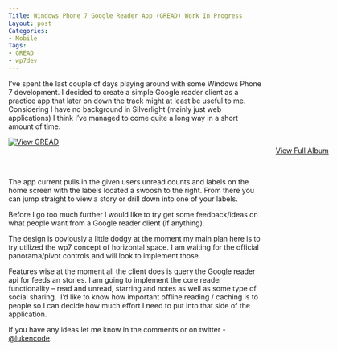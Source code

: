 ```yaml
---
Title: Windows Phone 7 Google Reader App (GREAD) Work In Progress
Layout: post
Categories:
- Mobile
Tags:
- GREAD
- wp7dev
---
```


<p>I’ve spent the last couple of days playing around with some Windows Phone 7 development. I decided to create a simple Google reader client as a practice app that later on down the track might at least be useful to me. Considering I have no background in Silverlight (mainly just web applications) I think I’ve managed to come quite a long way in a short amount of time. </p>  <div style="padding-bottom: 0px; margin: 0px auto; padding-left: 0px; width: 637px; padding-right: 0px; display: block; float: none; padding-top: 0px" id="scid:66721397-FF69-4ca6-AEC4-17E6B3208830:8f284cef-2448-4db0-8757-dcac1fb8328a" class="wlWriterEditableSmartContent"><a style="border:0px" href="http://cid-f01a240b2645ac50.skydrive.live.com/redir.aspx?page=browse&amp;resid=F01A240B2645AC50!106&amp;type=5"><img style="border:0px" alt="View GREAD" src="http://lukencode.com/wp-content/uploads/2010/07/InlineRepresentationd420332b7adc45dda78014e8c8d29201.jpg" /></a><div style="width:637px;text-align:right;" ><a href="http://cid-f01a240b2645ac50.skydrive.live.com/redir.aspx?page=browse&amp;resid=F01A240B2645AC50!106&amp;type=5">View Full Album</a></div></div>  <p>&#160;</p>  <p>The app current pulls in the given users unread counts and labels on the home screen with the labels located a swoosh to the right. From there you can jump straight to view a story or drill down into one of your labels.</p>  <p>Before I go too much further I would like to try get some feedback/ideas on what people want from a Google reader client (if anything). </p>  <p>The design is obviously a little dodgy at the moment my main plan here is to try utilized the wp7 concept of horizontal space. I am waiting for the official panorama/pivot controls and will look to implement those. </p>  <p>Features wise at the moment all the client does is query the Google reader api for feeds an stories. I am going to implement the core reader functionality – read and unread, starring and notes as well as some type of social sharing.&#160; I’d like to know how important offline reading / caching is to people so I can decide how much effort I need to put into that side of the application.</p>  <p>If you have any ideas let me know in the comments or on twitter - <a href="http://twitter.com/lukencode" target="_blank">@lukencode</a>.</p>